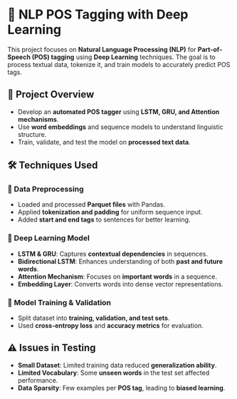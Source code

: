 # 📝 NLP POS Tagging with Deep Learning  

This project focuses on **Natural Language Processing (NLP)** for **Part-of-Speech (POS) tagging** using **Deep Learning** techniques. The goal is to process textual data, tokenize it, and train models to accurately predict POS tags.  

## 📌 Project Overview  
- Develop an **automated POS tagger** using **LSTM, GRU, and Attention mechanisms**.  
- Use **word embeddings** and sequence models to understand linguistic structure.  
- Train, validate, and test the model on **processed text data**.  

## 🛠️ Techniques Used  

### 🔹 Data Preprocessing  
- Loaded and processed **Parquet files** with Pandas.  
- Applied **tokenization and padding** for uniform sequence input.  
- Added **start and end tags** to sentences for better learning.  

### 🔹 Deep Learning Model  
- **LSTM & GRU**: Captures **contextual dependencies** in sequences.  
- **Bidirectional LSTM**: Enhances understanding of both **past and future words**.  
- **Attention Mechanism**: Focuses on **important words** in a sequence.  
- **Embedding Layer**: Converts words into dense vector representations.  

### 🔹 Model Training & Validation  
- Split dataset into **training, validation, and test sets**.  
- Used **cross-entropy loss** and **accuracy metrics** for evaluation.  

## ⚠️ Issues in Testing  
- **Small Dataset**: Limited training data reduced **generalization ability**.  
- **Limited Vocabulary**: Some **unseen words** in the test set affected performance.  
- **Data Sparsity**: Few examples per **POS tag**, leading to **biased learning**.  
